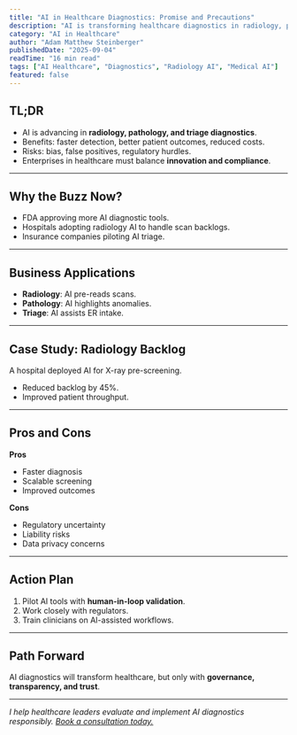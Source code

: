 ```yaml
---
title: "AI in Healthcare Diagnostics: Promise and Precautions"
description: "AI is transforming healthcare diagnostics in radiology, pathology, and triage. Learn the opportunities, risks, and compliance considerations."
category: "AI in Healthcare"
author: "Adam Matthew Steinberger"
publishedDate: "2025-09-04"
readTime: "16 min read"
tags: ["AI Healthcare", "Diagnostics", "Radiology AI", "Medical AI"]
featured: false
---
```


## TL;DR
- AI is advancing in **radiology, pathology, and triage diagnostics**.  
- Benefits: faster detection, better patient outcomes, reduced costs.  
- Risks: bias, false positives, regulatory hurdles.  
- Enterprises in healthcare must balance **innovation and compliance**.  

---

## Why the Buzz Now?

- FDA approving more AI diagnostic tools.  
- Hospitals adopting radiology AI to handle scan backlogs.  
- Insurance companies piloting AI triage.  

---

## Business Applications

- **Radiology**: AI pre-reads scans.  
- **Pathology**: AI highlights anomalies.  
- **Triage**: AI assists ER intake.  

---

## Case Study: Radiology Backlog

A hospital deployed AI for X-ray pre-screening.  
- Reduced backlog by 45%.  
- Improved patient throughput.  

---

## Pros and Cons

**Pros**  
- Faster diagnosis  
- Scalable screening  
- Improved outcomes  

**Cons**  
- Regulatory uncertainty  
- Liability risks  
- Data privacy concerns  

---

## Action Plan

1. Pilot AI tools with **human-in-loop validation**.  
2. Work closely with regulators.  
3. Train clinicians on AI-assisted workflows.  

---

## Path Forward

AI diagnostics will transform healthcare, but only with **governance, transparency, and trust**.  

---

*I help healthcare leaders evaluate and implement AI diagnostics responsibly. [Book a consultation today.](/services/ai-consulting)*
